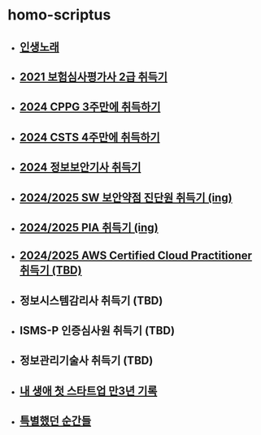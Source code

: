 # homo-scriptus

  - ## [인생노래](./songsinmylife.md)

  - ## [2021 보험심사평가사 2급 취득기](./getcertofclaim.md)

  - ## [2024 CPPG 3주만에 취득하기](./getCppg.md)

  - ## [2024 CSTS 4주만에 취득하기](./getCSTS.md)

  - ## [2024 정보보안기사 취득기](./informationsecurityofficer.md)

  - ## [2024/2025 SW 보안약점 진단원 취득기 (ing)](./getSWdevuldiag.md)

  - ## [2024/2025 PIA 취득기 (ing)](./getPIA.md)

  - ## [2024/2025 AWS Certified Cloud Practitioner 취득기 (TBD)](./getCP.md)

  - ## 정보시스템감리사 취득기 (TBD)

  - ## ISMS-P 인증심사원 취득기 (TBD)

  - ## 정보관리기술사 취득기 (TBD)

  - ## [내 생애 첫 스타트업 만3년 기록](./lifenote.md)

  - ## [특별했던 순간들](./momentbywonder.md) 
